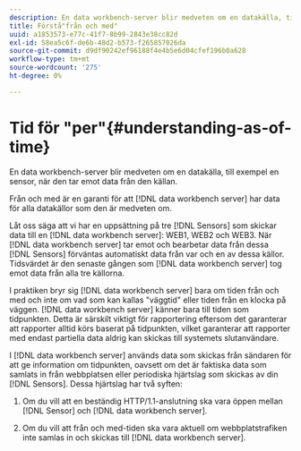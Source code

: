 ```yaml
---
description: En data workbench-server blir medveten om en datakälla, till exempel en sensor, när den tar emot data från den källan.
title: Förstå"från och med"
uuid: a1853573-e77c-41f7-8b99-2843e38cc82d
exl-id: 58ea5c6f-de6b-48d2-b573-f265857026da
source-git-commit: d9df90242ef96188f4e4b5e6d04cfef196b0a628
workflow-type: tm+mt
source-wordcount: '275'
ht-degree: 0%

---
```


# Tid för &quot;per&quot;{#understanding-as-of-time}

En data workbench-server blir medveten om en datakälla, till exempel en sensor, när den tar emot data från den källan.

Från och med är en garanti för att [!DNL data workbench server] har data för alla datakällor som den är medveten om.

Låt oss säga att vi har en uppsättning på tre [!DNL Sensors] som skickar data till en [!DNL data workbench server]: WEB1, WEB2 och WEB3. När [!DNL data workbench server] tar emot och bearbetar data från dessa [!DNL Sensors] förväntas automatiskt data från var och en av dessa källor. Tidsvärdet är den senaste gången som [!DNL data workbench server] tog emot data från alla tre källorna.

I praktiken bryr sig [!DNL data workbench server] bara om tiden från och med och inte om vad som kan kallas &quot;väggtid&quot; eller tiden från en klocka på väggen. [!DNL data workbench server] känner bara till tiden som tidpunkten. Detta är särskilt viktigt för rapportering eftersom det garanterar att rapporter alltid körs baserat på tidpunkten, vilket garanterar att rapporter med endast partiella data aldrig kan skickas till systemets slutanvändare.

I [!DNL data workbench server] används data som skickas från sändaren för att ge information om tidpunkten, oavsett om det är faktiska data som samlats in från webbplatsen eller periodiska hjärtslag som skickas av din [!DNL Sensors]. Dessa hjärtslag har två syften:

1. Om du vill att en beständig HTTP/1.1-anslutning ska vara öppen mellan [!DNL Sensor] och [!DNL data workbench server].

1. Om du vill att från och med-tiden ska vara aktuell om webbplatstrafiken inte samlas in och skickas till [!DNL data workbench server].
